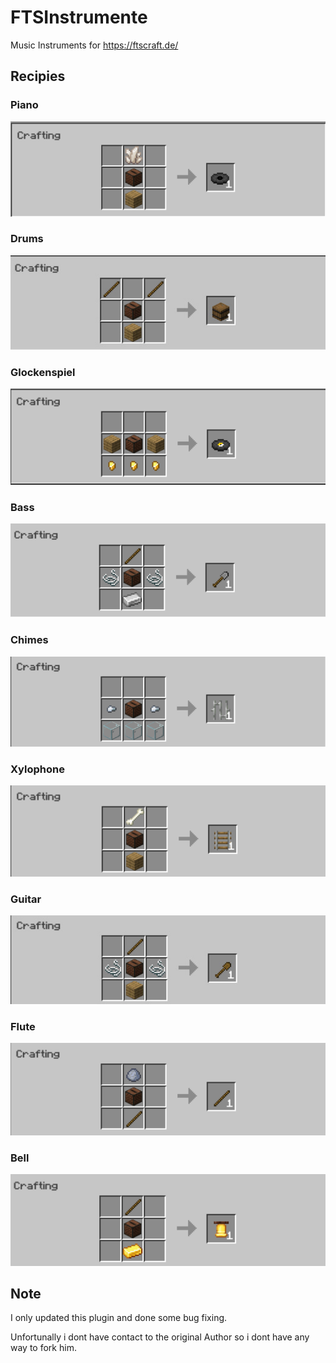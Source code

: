 # FTSInstrumente
Music Instruments for https://ftscraft.de/

## Recipies
### Piano
<img src="./.github/images/piano.png">

### Drums
<img src="./.github/images/drums.png">

### Glockenspiel
<img src="./.github/images/glockenspiel.png">

### Bass
<img src="./.github/images/bass.png">

### Chimes
<img src="./.github/images/chimes.png">

### Xylophone
<img src="./.github/images/xylophone.png">

### Guitar
<img src="./.github/images/guitar.png">

### Flute
<img src="./.github/images/flute.png">

### Bell
<img src="./.github/images/bell.png">


## Note
I only updated this plugin and done some bug fixing.

Unfortunally i dont have contact to the original Author so i dont have any way to fork him.
